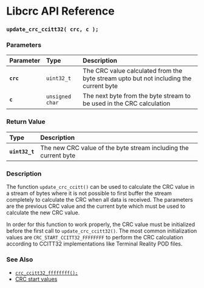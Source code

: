 # Libcrc API Reference

### `update_crc_ccitt32( crc, c );`

### Parameters

| Parameter | Type | Description |
| :--- | :--- | :--- |
|**`crc`**|`uint32_t`|The CRC value calculated from the byte stream upto but not including the current byte|
|**`c`**|`unsigned char`|The next byte from the byte stream to be used in the CRC calculation|

### Return Value

| Type | Description |
| :--- | :--- |
|**`uint32_t`**|The new CRC value of the byte stream including the current byte|

### Description

The function `update_crc_ccitt()` can be used to calculate the CRC value in a stream of bytes where it is not possible to first buffer the stream completely to calculate the CRC when all data is received. The parameters are the previous CRC value and the current byte which must be used to calculate the new CRC value.

In order for this function to work properly, the CRC value must be initialized before the first call to `update_crc_ccitt32()`. The most common initialization values are `CRC_START_CCITT32_FFFFFFFF` to perform the CRC calculation according to CCITT32 implementations like Terminal Reality POD files.

### See Also

* [`crc_ccitt32_ffffffff();`](crc_ccitt32_ffffffff.md)
* [CRC start values](crc_start.md)
